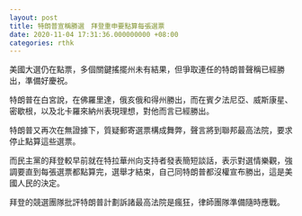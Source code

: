 ```yaml
---
layout: post
title: 特朗普宣稱勝選　拜登重申要點算每張選票
date: 2020-11-04 17:31:36.000000000 +08:00
categories: rthk
---
```


美國大選仍在點票，多個關鍵搖擺州未有結果，但爭取連任的特朗普聲稱已經勝出，準備好慶祝。

特朗普在白宮說，在佛羅里達，俄亥俄和得州勝出，而在賓夕法尼亞、威斯康星、密歇根，以及北卡羅來納州表現理想，對他而言已經勝出。

特朗普又再次在無證據下，質疑郵寄選票構成舞弊，聲言將到聯邦最高法院，要求停止點算這些選票。

而民主黨的拜登較早前就在特拉華州向支持者發表簡短談話，表示對選情樂觀，強調要直到每張選票都點算完，選舉才結束，自己同特朗普都沒權宣布勝出，這是美國人民的決定。

拜登的競選團隊批評特朗普計劃訴諸最高法院是瘋狂，律師團隊準備隨時應戰。
